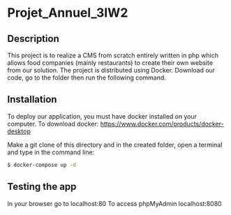 # Projet_Annuel_3IW2

## Description

This project is to realize a CMS from scratch entirely written in php which allows food companies (mainly restaurants) to create their own website from our solution.
The project is distributed using Docker. Download our code, go to the folder then run the following command.

## Installation

To deploy our application, you must have docker installed on your computer. To download docker: https://www.docker.com/products/docker-desktop

Make a git clone of this directory and in the created folder, open a terminal and type in the command line:
```bash
$ docker-compose up -d
```

## Testing the app

In your browser go to localhost:80
To access phpMyAdmin localhost:8080
